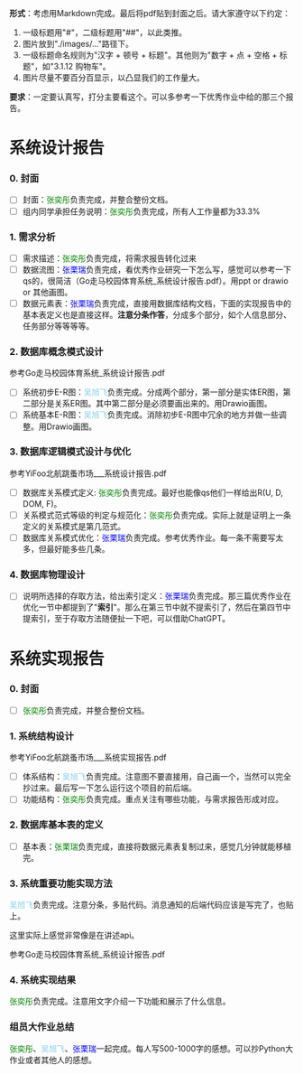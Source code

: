 **形式**：考虑用Markdown完成。最后将pdf贴到封面之后。请大家遵守以下约定：

1. 一级标题用"#"，二级标题用"##"，以此类推。
2. 图片放到"./images/..."路径下。
3. 一级标题命名规则为"汉字 + 顿号 + 标题"。其他则为"数字 + 点 + 空格 + 标题"，如"3.1.12 购物车"。
4. 图片尽量不要百分百显示，以凸显我们的工作量大。 

**要求**：一定要认真写，打分主要看这个。可以多参考一下优秀作业中给的那三个报告。

# 系统设计报告

### 0. 封面

- [ ] 封面：<font color=#008000>张奕彤</font>负责完成，并整合整份文档。
- [ ] 组内同学承担任务说明：<font color=#008000>张奕彤</font>负责完成，所有人工作量都为33.3%

### 1. 需求分析

- [ ] 需求描述：<font color=#008000>张奕彤</font>负责完成，将需求报告转化过来
- [ ] 数据流图：<font color=Blue>张栗瑞</font>负责完成，看优秀作业研究一下怎么写，感觉可以参考一下qs的，很简洁（Go走马校园体育系统_系统设计报告.pdf）。用ppt or drawio or 其他画图。
- [ ] 数据元素表：<font color=Blue>张栗瑞</font>负责完成，直接用数据库结构文档，下面的实现报告中的基本表定义也是直接这样。**注意分条作答**，分成多个部分，如个人信息部分、任务部分等等等等。

### 2. 数据库概念模式设计

参考Go走马校园体育系统_系统设计报告.pdf

- [ ] 系统初步E-R图：<font color=skyblue>吴旭飞</font>负责完成。分成两个部分，第一部分是实体ER图，第二部分是关系ER图。其中第二部分是必须要画出来的。用Drawio画图。
- [ ] 系统基本E-R图：<font color=skyblue>吴旭飞</font>负责完成。消除初步E-R图中冗余的地方并做一些调整。用Drawio画图。

### 3. 数据库逻辑模式设计与优化

参考YiFoo北航跳蚤市场___系统设计报告.pdf

- [ ] 数据库关系模式定义: <font color=#008000>张奕彤</font>负责完成。最好也能像qs他们一样给出R(U, D, DOM, F)。
- [ ] 关系模式范式等级的判定与规范化：<font color=#008000>张奕彤</font>负责完成。实际上就是证明上一条定义的关系模式是第几范式。
- [ ] 数据库关系模式优化：<font color=Blue>张栗瑞</font>负责完成。参考优秀作业。每一条不需要写太多，但最好能多些几条。

### 4. 数据库物理设计

- [ ] 说明所选择的存取方法，给出索引定义：<font color=Blue>张栗瑞</font>负责完成。那三篇优秀作业在优化一节中都提到了"**索引**"。那么在第三节中就不提索引了，然后在第四节中提索引，至于存取方法随便扯一下吧，可以借助ChatGPT。

# 系统实现报告

### 0. 封面

- [ ] <font color=#008000>张奕彤</font>负责完成，并整合整份文档。

### 1. 系统结构设计

参考YiFoo北航跳蚤市场___系统实现报告.pdf

- [ ] 体系结构：<font color=skyblue>吴旭飞</font>负责完成。注意图不要直接用，自己画一个，当然可以完全抄过来。最后写一下怎么运行这个项目的前后端。
- [ ] 功能结构：<font color=#008000>张奕彤</font>负责完成。重点关注有哪些功能，与需求报告形成对应。

### 2. **数据库基本表的定义**

- [ ] 基本表：<font color=#008000>张栗瑞</font>负责完成，直接将数据元素表复制过来，感觉几分钟就能移植完。

### 3. 系统重要功能实现方法

<font color=skyblue>吴旭飞</font>负责完成。注意分条，多贴代码。消息通知的后端代码应该是写完了，也贴上。

这里实际上感觉非常像是在讲述api。

参考Go走马校园体育系统_系统设计报告.pdf

### 4. 系统实现结果

<font color=#008000>张奕彤</font>负责完成。注意用文字介绍一下功能和展示了什么信息。

### 组员大作业总结

<font color=#008000>张奕彤</font>、<font color=skyblue>吴旭飞</font>、<font color=Blue>张栗瑞</font>一起完成。每人写500-1000字的感想。可以抄Python大作业或者其他人的感想。